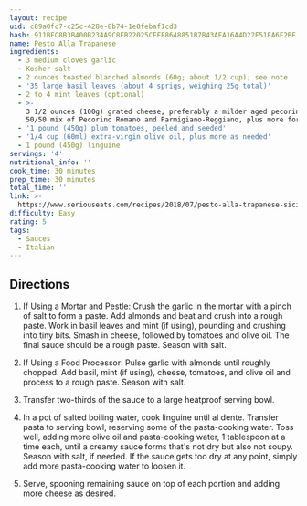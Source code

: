 ```yaml
---
layout: recipe
uid: c89a0fc7-c25c-428e-8b74-1e0febaf1cd3
hash: 911BFC8B3B400B234A9C8FB22025CFFE8648851B7B43AFA16A4D22F51EA6F2BF
name: Pesto Alla Trapanese
ingredients:
  - 3 medium cloves garlic
  - Kosher salt
  - 2 ounces toasted blanched almonds (60g; about 1/2 cup); see note
  - '35 large basil leaves (about 4 sprigs, weighing 25g total)'
  - 2 to 4 mint leaves (optional)
  - >-
    3 1/2 ounces (100g) grated cheese, preferably a milder aged pecorino or a
    50/50 mix of Pecorino Romano and Parmigiano-Reggiano, plus more for serving
  - '1 pound (450g) plum tomatoes, peeled and seeded'
  - '1/4 cup (60ml) extra-virgin olive oil, plus more as needed'
  - 1 pound (450g) linguine
servings: '4'
nutritional_info: ''
cook_time: 30 minutes
prep_time: 30 minutes
total_time: ''
link: >-
  https://www.seriouseats.com/recipes/2018/07/pesto-alla-trapanese-sicilian-pesto-with-almonds-and-tomatoes.html
difficulty: Easy
rating: 5
tags:
  - Sauces
  - Italian
---
```


## Directions

1. If Using a Mortar and Pestle: Crush the garlic in the mortar with a pinch of salt to form a paste. Add almonds and beat and crush into a rough paste. Work in basil leaves and mint (if using), pounding and crushing into tiny bits. Smash in cheese, followed by tomatoes and olive oil. The final sauce should be a rough paste. Season with salt.

2. If Using a Food Processor: Pulse garlic with almonds until roughly chopped. Add basil, mint (if using), cheese, tomatoes, and olive oil and process to a rough paste. Season with salt.

3. Transfer two-thirds of the sauce to a large heatproof serving bowl.

4. In a pot of salted boiling water, cook linguine until al dente. Transfer pasta to serving bowl, reserving some of the pasta-cooking water. Toss well, adding more olive oil and pasta-cooking water, 1 tablespoon at a time each, until a creamy sauce forms that's not dry but also not soupy. Season with salt, if needed. If the sauce gets too dry at any point, simply add more pasta-cooking water to loosen it.

5. Serve, spooning remaining sauce on top of each portion and adding more cheese as desired.
